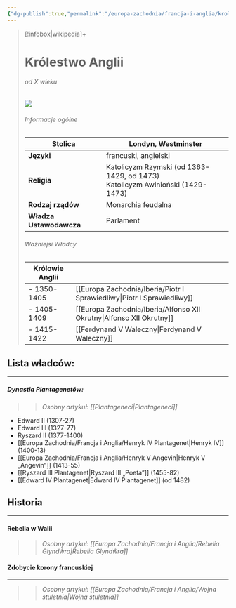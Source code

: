 ```yaml
---
{"dg-publish":true,"permalink":"/europa-zachodnia/francja-i-anglia/krolestwo-anglii/"}
---
```


> [!infobox|wikipedia]+
> # Królestwo Anglii
> ###### od X wieku
> <img src="https://upload.wikimedia.org/wikipedia/commons/thumb/3/38/Royal_Banner_of_England.svg/1280px-Royal_Banner_of_England.svg.png"><img>
> ###### Informacje ogólne
> **Stolica** | Londyn, Westminster |  
> ---|---|  
> **Języki** | francuski, angielski
> **Religia** | Katolicyzm Rzymski (od 1363-1429, od 1473)<br>Katolicyzm Awinioński (1429-1473)
> **Rodzaj rządów** | Monarchia feudalna
> **Władza Ustawodawcza** | Parlament
> ###### Ważniejsi Władcy 
> Królowie Anglii | |
> ---|---|  
> - 1350-1405 | [[Europa Zachodnia/Iberia/Piotr I Sprawiedliwy\|Piotr I Sprawiedliwy]]
> - 1405-1409 | [[Europa Zachodnia/Iberia/Alfonso XII Okrutny\|Alfonso XII Okrutny]]
> - 1415-1422 | [[Ferdynand V Waleczny\|Ferdynand V Waleczny]]

## Lista władców:
---
##### Dynastia Plantagenetów:
>> *Osobny artykuł: [[Plantageneci\|Plantageneci]]*
- Edward II (1307-27)
- Edward III (1327-77)
- Ryszard II (1377-1400)
- [[Europa Zachodnia/Francja i Anglia/Henryk IV Plantagenet\|Henryk IV]] (1400-13)
- [[Europa Zachodnia/Francja i Anglia/Henryk V Angevin\|Henryk V „Angevin”]] (1413-55)
- [[Ryszard III Plantagenet\|Ryszard III „Poeta”]] (1455-82)
- [[Edward IV Plantagenet\|Edward IV Plantagenet]] (od 1482)

## Historia
---
#### Rebelia w Walii
>> *Osobny artykuł: [[Europa Zachodnia/Francja i Anglia/Rebelia Glyndŵra\|Rebelia Glyndŵra]]* 

#### Zdobycie korony francuskiej
---
>>*Osobny artykuł: [[Europa Zachodnia/Francja i Anglia/Wojna stuletnia\|Wojna stuletnia]]* 



